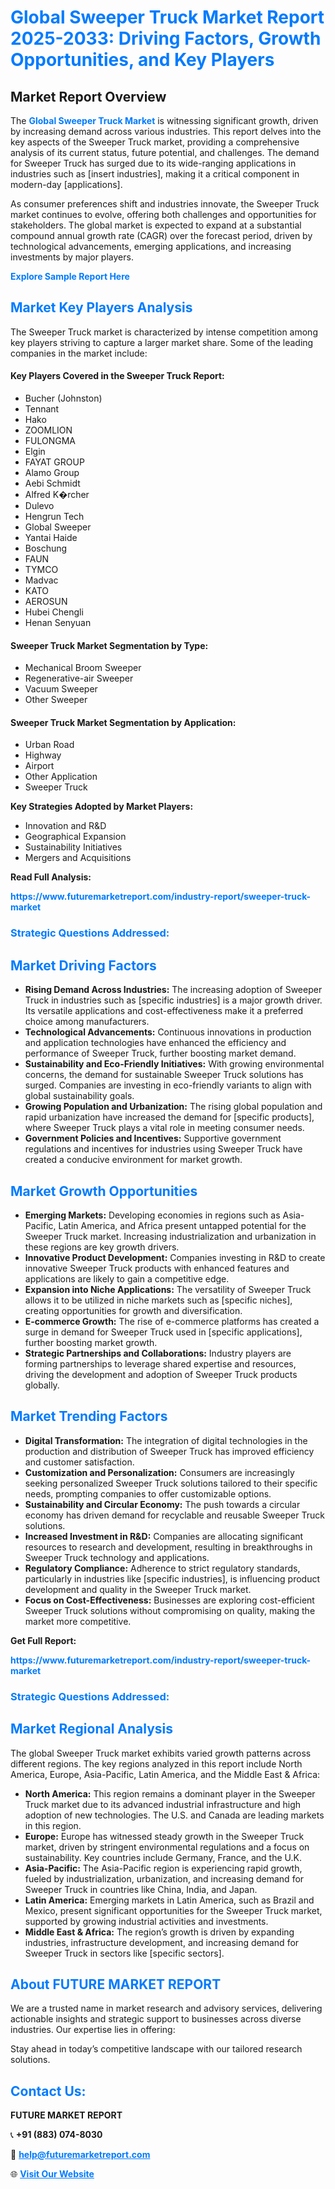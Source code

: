 <h1 style="color: #007BFF;">Global Sweeper Truck Market Report 2025-2033: Driving Factors, Growth Opportunities, and Key Players</h1>

<section id="overview">
<h2>Market Report Overview</h2>
<p>The <a href="https://www.futuremarketreport.com/industry-report/sweeper-truck-market" style="color: #007BFF; text-decoration: none;"><strong>Global Sweeper Truck Market</strong></a> is witnessing significant growth, driven by increasing demand across various industries. This report delves into the key aspects of the Sweeper Truck market, providing a comprehensive analysis of its current status, future potential, and challenges. The demand for Sweeper Truck has surged due to its wide-ranging applications in industries such as [insert industries], making it a critical component in modern-day [applications].</p>
<p>As consumer preferences shift and industries innovate, the Sweeper Truck market continues to evolve, offering both challenges and opportunities for stakeholders. The global market is expected to expand at a substantial compound annual growth rate (CAGR) over the forecast period, driven by technological advancements, emerging applications, and increasing investments by major players.</p>
</section>

<section id="overview">
<p><a href="https://www.futuremarketreport.com/request-sample/reportId=126436" style="color: #007BFF; text-decoration: none;"><strong>Explore Sample Report Here</strong></a></p>
</section>

<section id="key-players">
<h2 style="color: #007BFF;">Market Key Players Analysis</h2>
<p>The Sweeper Truck market is characterized by intense competition among key players striving to capture a larger market share. Some of the leading companies in the market include:</p>
<h4>Key Players Covered in the Sweeper Truck Report:</h4>
<ul><li>Bucher (Johnston)</li><li>Tennant</li><li>Hako</li><li>ZOOMLION</li><li>FULONGMA</li><li>Elgin</li><li>FAYAT GROUP</li><li>Alamo Group</li><li>Aebi Schmidt</li><li>Alfred K�rcher</li><li>Dulevo</li><li>Hengrun Tech</li><li>Global Sweeper</li><li>Yantai Haide</li><li>Boschung</li><li>FAUN</li><li>TYMCO</li><li>Madvac</li><li>KATO</li><li>AEROSUN</li><li>Hubei Chengli</li><li>Henan Senyuan</li></ul>
<h4>Sweeper Truck Market Segmentation by Type:</h4>
<ul><li>Mechanical Broom Sweeper</li><li>Regenerative-air Sweeper</li><li>Vacuum Sweeper</li><li>Other Sweeper</li></ul>

<h4>Sweeper Truck Market Segmentation by Application:</h4>
<ul><li>Urban Road</li><li>Highway</li><li>Airport</li><li>Other Application</li><li>Sweeper Truck</li></ul>
<p><strong>Key Strategies Adopted by Market Players:</strong></p>
<ul>
<li>Innovation and R&D</li>
<li>Geographical Expansion</li>
<li>Sustainability Initiatives</li>
<li>Mergers and Acquisitions</li>
</ul>
</section>

<section>
<p><strong>Read Full Analysis: </strong></p><a href="https://www.futuremarketreport.com/industry-report/sweeper-truck-market" style="color: #007BFF; text-decoration: none;"><strong>https://www.futuremarketreport.com/industry-report/sweeper-truck-market</strong></a>
<h3 style="color: #007BFF;">Strategic Questions Addressed:</h3>
</section>

<section id="driving-factors">
<h2 style="color: #007BFF;">Market Driving Factors</h2>
<ul>
<li><strong>Rising Demand Across Industries:</strong> The increasing adoption of Sweeper Truck in industries such as [specific industries] is a major growth driver. Its versatile applications and cost-effectiveness make it a preferred choice among manufacturers.</li>
<li><strong>Technological Advancements:</strong> Continuous innovations in production and application technologies have enhanced the efficiency and performance of Sweeper Truck, further boosting market demand.</li>
<li><strong>Sustainability and Eco-Friendly Initiatives:</strong> With growing environmental concerns, the demand for sustainable Sweeper Truck solutions has surged. Companies are investing in eco-friendly variants to align with global sustainability goals.</li>
<li><strong>Growing Population and Urbanization:</strong> The rising global population and rapid urbanization have increased the demand for [specific products], where Sweeper Truck plays a vital role in meeting consumer needs.</li>
<li><strong>Government Policies and Incentives:</strong> Supportive government regulations and incentives for industries using Sweeper Truck have created a conducive environment for market growth.</li>
</ul>
</section>

<section id="growth-opportunities">
<h2 style="color: #007BFF;">Market Growth Opportunities</h2>
<ul>
<li><strong>Emerging Markets:</strong> Developing economies in regions such as Asia-Pacific, Latin America, and Africa present untapped potential for the Sweeper Truck market. Increasing industrialization and urbanization in these regions are key growth drivers.</li>
<li><strong>Innovative Product Development:</strong> Companies investing in R&D to create innovative Sweeper Truck products with enhanced features and applications are likely to gain a competitive edge.</li>
<li><strong>Expansion into Niche Applications:</strong> The versatility of Sweeper Truck allows it to be utilized in niche markets such as [specific niches], creating opportunities for growth and diversification.</li>
<li><strong>E-commerce Growth:</strong> The rise of e-commerce platforms has created a surge in demand for Sweeper Truck used in [specific applications], further boosting market growth.</li>
<li><strong>Strategic Partnerships and Collaborations:</strong> Industry players are forming partnerships to leverage shared expertise and resources, driving the development and adoption of Sweeper Truck products globally.</li>
</ul>
</section>

<section id="trending-factors">
<h2 style="color: #007BFF;">Market Trending Factors</h2>
<ul>
<li><strong>Digital Transformation:</strong> The integration of digital technologies in the production and distribution of Sweeper Truck has improved efficiency and customer satisfaction.</li>
<li><strong>Customization and Personalization:</strong> Consumers are increasingly seeking personalized Sweeper Truck solutions tailored to their specific needs, prompting companies to offer customizable options.</li>
<li><strong>Sustainability and Circular Economy:</strong> The push towards a circular economy has driven demand for recyclable and reusable Sweeper Truck solutions.</li>
<li><strong>Increased Investment in R&D:</strong> Companies are allocating significant resources to research and development, resulting in breakthroughs in Sweeper Truck technology and applications.</li>
<li><strong>Regulatory Compliance:</strong> Adherence to strict regulatory standards, particularly in industries like [specific industries], is influencing product development and quality in the Sweeper Truck market.</li>
<li><strong>Focus on Cost-Effectiveness:</strong> Businesses are exploring cost-efficient Sweeper Truck solutions without compromising on quality, making the market more competitive.</li>
</ul>
</section>

<section>
<p><strong>Get Full Report: </strong></p><a href="https://www.futuremarketreport.com/industry-report/sweeper-truck-market" style="color: #007BFF; text-decoration: none;"><strong>https://www.futuremarketreport.com/industry-report/sweeper-truck-market</strong></a>
<h3 style="color: #007BFF;">Strategic Questions Addressed:</h3>
</section>


<section id="regional-analysis">
<h2 style="color: #007BFF;">Market Regional Analysis</h2>
<p>The global Sweeper Truck market exhibits varied growth patterns across different regions. The key regions analyzed in this report include North America, Europe, Asia-Pacific, Latin America, and the Middle East & Africa:</p>
<ul>
<li><strong>North America:</strong> This region remains a dominant player in the Sweeper Truck market due to its advanced industrial infrastructure and high adoption of new technologies. The U.S. and Canada are leading markets in this region.</li>
<li><strong>Europe:</strong> Europe has witnessed steady growth in the Sweeper Truck market, driven by stringent environmental regulations and a focus on sustainability. Key countries include Germany, France, and the U.K.</li>
<li><strong>Asia-Pacific:</strong> The Asia-Pacific region is experiencing rapid growth, fueled by industrialization, urbanization, and increasing demand for Sweeper Truck in countries like China, India, and Japan.</li>
<li><strong>Latin America:</strong> Emerging markets in Latin America, such as Brazil and Mexico, present significant opportunities for the Sweeper Truck market, supported by growing industrial activities and investments.</li>
<li><strong>Middle East & Africa:</strong> The region’s growth is driven by expanding industries, infrastructure development, and increasing demand for Sweeper Truck in sectors like [specific sectors].</li>
</ul>
</section>

<footer>
<h2 style="color: #007BFF;">About FUTURE MARKET REPORT</h2>
<p>We are a trusted name in market research and advisory services, delivering actionable insights and strategic support to businesses across diverse industries. Our expertise lies in offering:</p>

<p>Stay ahead in today’s competitive landscape with our tailored research solutions.</p>

<h2 style="color: #007BFF;">Contact Us:</h2>
<p><strong>FUTURE MARKET REPORT</strong></p>
<p>📞 <strong>+91 (883) 074-8030</strong></p>
<p>📧 <strong><a href="mailto:help@futuremarketreport.com" style="color: #007BFF;">help@futuremarketreport.com</a></strong></p>
<p>🌐 <strong><a href="https://www.futuremarketreport.com/" style="color: #007BFF;">Visit Our Website</a></strong></p>
</footer>